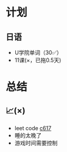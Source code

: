 # 计划
## 日语
- U学院单词（30✅）
- 11课(×，已拖0.5天)
# 总结
## 📈(×)
- leet code [c617](../../../learning/code/leetCode/day/c617-easy-twoTree2one.js)
- 睡的太晚了
- 游戏时间需要控制
